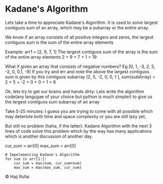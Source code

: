 # Kadane's Algorithm
Lets take a time to appreciate Kadane's Algorithm.
It is used to solve largest contiguos sum of an array, which may be a subarray or the entire array.

We know if an array consists of all positive integers and zeros, the largest contiguos sum is the sum of the entire array elements

Example:
arr1 = [2, 9, 7, 1]
The largest contiguos sum of the array is the sum of the entire array elements
2 + 9 + 7 + 1 = 19

What if given an array that consists of negative numbers?
Eg [0, 1, -3, 2, 5, -2, 0, 0,1, -9]
If you try and err and note the above the largest contiguos sum is given by this contiguos subarray [2, 5, -2, 0, 0, 1 ], 
sum(subArray) = 2 + 5 + -2 + 0 + 0 + 1 = 6

Ok, lets try to get our brains and hands dirty:
Lets write the algorithm code(any langugae of your choice but python is much simpler) to give us the largest contiguos sum subarray of an array

Take 5-25 minutes: 
I guess you are trying to come with all possible which may deteriote both  time and space complexity or you are still lazy yet, 

But still no problem (haha, if the latter). Kadane Algorithm with the next 3 lines of code solve this problem which by the way has many applications which is another discussion of another day.

  cur_sum = arr[0]
    max_sum = arr[0]

    # Impelementing Kadane's Algorithm
    for num in arr[1:]:
        cur_sum = max(num, cur_sum+num)
        max_sum = max(max_sum, cur_sum)


© Haji Rufai

